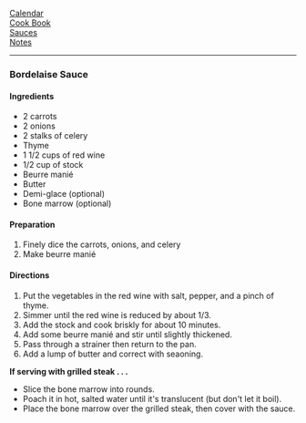 [Calendar](https://github.com/vmsmith/EDT/blob/master/calendar.md)   
[Cook Book](https://github.com/vmsmith/CookBook/blob/master/README.md)      
[Sauces](https://github.com/vmsmith/CookBook/blob/master/sauces.md)   
[Notes](https://github.com/vmsmith/CookBook/blob/master/notes.md)   

-----    

### Bordelaise Sauce  

#### Ingredients   
* 2 carrots    
* 2 onions    
* 2 stalks of celery    
* Thyme   
* 1 1/2 cups of red wine    
* 1/2 cup of stock    
* Beurre manié
* Butter
* Demi-glace (optional)   
* Bone marrow (optional)   

#### Preparation   
1. Finely dice the carrots, onions, and celery   
2. Make beurre manié    

#### Directions   
1. Put the vegetables in the red wine with salt, pepper, and a pinch of thyme.
2. Simmer until the red wine is reduced by about 1/3.
3. Add the stock and cook briskly for about 10 minutes.
4. Add some beurre manié and stir until slightly thickened.
5. Pass through a strainer then return to the pan.
6. Add a lump of butter and correct with seaoning.

**If serving with grilled steak . . .**     

* Slice the bone marrow into rounds.
* Poach it in hot, salted water until it's translucent (but don't let it boil).
* Place the bone marrow over the grilled steak, then cover with the sauce.
